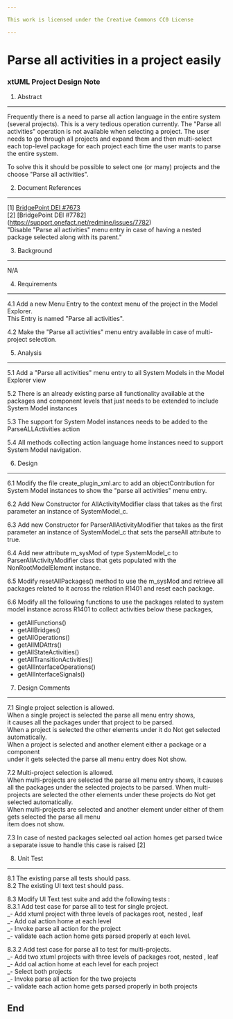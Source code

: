 ```yaml
---

This work is licensed under the Creative Commons CC0 License

---
```


# Parse all activities in a project easily
### xtUML Project Design Note
 

1. Abstract
-----------
Frequently there is a need to parse all action language in the entire system 
(several projects). This is a very tedious operation currently. 
The "Parse all activities" operation is not available when selecting a project.
The user needs to go through all projects and expand them and then
multi-select each top-level package for each project each time the user wants to 
parse the entire system.

To solve this it should be possible to select one (or many) projects and the 
choose "Parse all activities".
 

2. Document References
----------------------
[1] [BridgePoint DEI #7673](https://support.onefact.net/redmine/issues/7673)  
[2] [BridgePoint DEI #7782] (https://support.onefact.net/redmine/issues/7782)  
    "Disable "Parse all activities" menu entry in case of having a nested package selected along with its parent."
    


3. Background
-------------
 N/A

4. Requirements
---------------
4.1  Add a new Menu Entry to the context menu of the project in the Model Explorer.  
     This Entry is named "Parse all activities".  
     
4.2  Make the "Parse all activities" menu entry available in case of
     multi-project selection.
 

5. Analysis
-----------
5.1 Add a "Parse all activities" menu entry to all System Models in the Model Explorer view
    
5.2 There is an already existing parse all functionality available at the 
    packages and component levels that just needs to be extended to include
    System Model instances 
    
5.3 The support for System Model instances needs to be added to the 
    ParseALLActivities action 
    
5.4 All methods collecting action language home instances need to support
    System Model navigation.
    

6. Design
---------
6.1 Modify the file create_plugin_xml.arc to add an objectContribution for 
    System Model instances to show the "parse all activities" menu entry. 
    
6.2 Add New Constructor for AllActivityModifier class that takes as the first 
    parameter an instance of SystemModel_c.
        
6.3 Add new Constructor for ParserAllActivityModifier that takes as the first 
    parameter an instance of SystemModel_c that sets the parseAll attribute 
    to true.
    
6.4 Add new attribute m_sysMod of type SystemModel_c to ParserAllActivityModifier
    class  that gets populated with the NonRootModelElement instance.
    
6.5 Modify resetAllPackages() method to use the m_sysMod and retrieve all 
    packages related to it across the relation R1401 and reset each package.
    
6.6 Modify all the following functions to use the packages related to system model
    instance across R1401 to collect activities below these packages, 
   - getAllFunctions() 
   - getAllBridges()
   - getAllOperations() 
   - getAllMDAttrs() 
   - getAllStateActivities() 
   - getAllTransitionActivities() 
   - getAllInterfaceOperations()  
   - getAllInterfaceSignals()    
    

7. Design Comments
------------------
7.1 Single project selection is allowed.  
    When a single project is selected the parse all menu entry shows,  
    it causes all the packages under that project to be parsed.  
    When a project is selected the other elements under it do Not get selected automatically.     
    When a project is selected and another element either a package or a component   
    under it gets selected the parse all menu entry does Not show.  
    
    
7.2 Multi-project selection is allowed.   
    When multi-projects are selected the parse all menu entry shows,
    it causes all the packages under the selected projects to be parsed.
    When multi-projects are selected the other elements under these projects do Not get selected automatically.    
    When multi-projects are selected and another element under either of them gets selected the parse all menu  
    item does not show.
    

7.3 In case of nested packages selected oal action homes get parsed twice  
    a separate issue to handle this case is raised [2]


8. Unit Test
------------
8.1 The existing parse all tests should pass.  
8.2 The existing UI text test should pass.

8.3 Modify UI Text test suite and add the following tests :  
8.3.1 Add test case for parse all to test for single project.  
   _- Add xtuml project with three levels of packages root, nested , leaf  
   _- Add oal action home at each level  
   _- Invoke parse all action for the project  
   _- validate each action home gets parsed properly at each level.   
  
8.3.2 Add test case for parse all to test for multi-projects.    
   _- Add two xtuml projects with three levels of packages root, nested , leaf  
   _- Add oal action home at each level for each project  
   _- Select both projects  
   _- Invoke parse all action for the two projects  
   _- validate each action home gets parsed properly in both projects   

End
---

